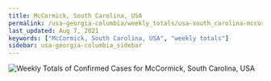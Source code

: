 ```yaml
---
title: McCormick, South Carolina, USA
permalink: /usa-georgia-columbia/weekly_totals/usa-south_carolina-mccormick-weekly_totals.html
last_updated: Aug 7, 2021
keywords: ["McCormick, South Carolina, USA", "weekly totals"]
sidebar: usa-georgia-columbia_sidebar
---
```


![Weekly Totals of Confirmed Cases for McCormick, South Carolina, USA](/covid_tracker/images/graphs/usa-south_carolina-mccormick-weekly_totals_graph.png)
